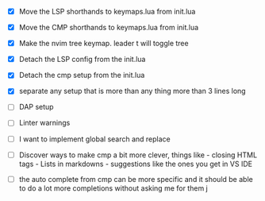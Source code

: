 - [x] Move the LSP shorthands to keymaps.lua from init.lua  
- [x] Move the CMP shorthands to keymaps.lua from init.lua 
- [x] Make the nvim tree keymap. leader t will toggle tree
- [x] Detach the LSP config from the init.lua 
- [x] Detach the cmp setup from the init.lua 
- [x] separate any setup that is more than any thing more than 3 lines long
- [ ] DAP setup
- [ ] Linter warnings
- [ ] I want to implement global search and replace 
- [ ] Discover ways to make cmp a bit more clever, things like
        - closing HTML tags 
        - Lists in markdowns
        - suggestions like the ones you get in VS IDE

- [ ] the auto complete from cmp can be more specific and it should be able to do a lot more completions without asking me for them j




